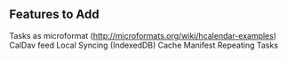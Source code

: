 ## Features to Add
Tasks as microformat (http://microformats.org/wiki/hcalendar-examples)
CalDav feed
Local Syncing (IndexedDB)
Cache Manifest
Repeating Tasks
